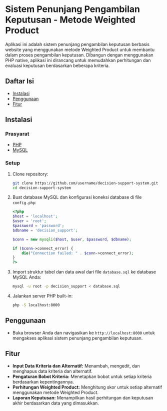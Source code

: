 # Sistem Penunjang Pengambilan Keputusan - Metode Weighted Product

Aplikasi ini adalah sistem penunjang pengambilan keputusan berbasis website yang menggunakan metode Weighted Product untuk membantu dalam proses pengambilan keputusan. Dibangun dengan menggunakan PHP native, aplikasi ini dirancang untuk memudahkan perhitungan dan evaluasi keputusan berdasarkan beberapa kriteria.

## Daftar Isi

- [Instalasi](#instalasi)
- [Penggunaan](#penggunaan)
- [Fitur](#fitur)

## Instalasi

### Prasyarat

- [PHP](https://www.php.net/)
- [MySQL](https://www.mysql.com/)

### Setup

1. Clone repository:

    ```bash
    git clone https://github.com/username/decision-support-system.git
    cd decision-support-system
    ```

2. Buat database MySQL dan konfigurasi koneksi database di file `config.php`:

    ```php
    <?php
    $host = 'localhost';
    $user = 'root';
    $password = 'password';
    $dbname = 'decision_support';
    
    $conn = new mysqli($host, $user, $password, $dbname);
    
    if ($conn->connect_error) {
        die("Connection failed: " . $conn->connect_error);
    }
    ?>
    ```

3. Import struktur tabel dan data awal dari file `database.sql` ke database MySQL Anda:

    ```bash
    mysql -u root -p decision_support < database.sql
    ```

4. Jalankan server PHP built-in:

    ```bash
    php -S localhost:8000
    ```

## Penggunaan

- Buka browser Anda dan navigasikan ke `http://localhost:8000` untuk mengakses aplikasi sistem penunjang pengambilan keputusan.

## Fitur

- **Input Data Kriteria dan Alternatif:** Menambah, mengedit, dan menghapus data kriteria dan alternatif.
- **Pengaturan Bobot Kriteria:** Menetapkan bobot untuk setiap kriteria berdasarkan kepentingannya.
- **Perhitungan Weighted Product:** Menghitung skor untuk setiap alternatif menggunakan metode Weighted Product.
- **Laporan Keputusan:** Menampilkan hasil perhitungan dan keputusan akhir berdasarkan data yang dimasukkan.
